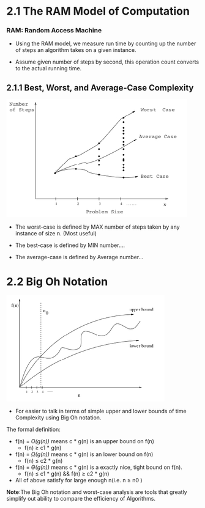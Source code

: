 # 2.1 The RAM Model of Computation

### RAM: Random Access Machine

- Using the RAM model, we measure run time by counting up the number of steps an algorithm takes on a given instance.

- Assume given number of steps by second, this operation count converts to the actual running time.

## 2.1.1 Best, Worst, and Average-Case Complexity
![Best, worst, and average Complexity](https://github.com/Whihat/Data-Structure-and-Algorithms/blob/master/screenshot/screenshot1.jpg
)

- The worst-case is defined by MAX number of steps taken by any instance of size n. (Most useful)

- The best-case is defined by MIN number....

- The average-case is defined by Average number...


# 2.2 Big Oh Notation
![Upper and Lower bounds](https://github.com/Whihat/Data-Structure-and-Algorithms/blob/master/screenshot/screenshot2.jpg)

- For easier to talk in terms of simple upper and lower bounds of time Complexity using Big Oh notation.

The formal definition:
  - f(n) = _O(g(n))_ means c * g(n) is an upper bound on f(n)
    - f(n) ≥ c1 * g(n)
  - f(n) = _Ω(g(n))_ means c * g(n) is an lower bound on f(n)
    - f(n) ≤ c2 * g(n)
  - f(n) = _Θ(g(n))_ means c * g(n) is a exactly nice, tight bound on f(n).
    - f(n) ≤ c1 * g(n) && f(n) ≥ c2 * g(n)
  - All of above satisfy for large enough n(i.e. n ≥ n0 )

**Note**:The Big Oh notation and worst-case analysis are tools that greatly simplify out ability to compare the efficiency of Algorithms.
